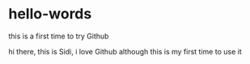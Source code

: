 # hello-words
this is a first time to try Github 


hi there, this is Sidi, i love Github although this is my first time to use it
